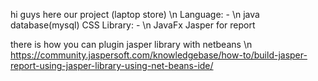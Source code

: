 hi guys here our project (laptop store) \n
Language: - \n
java 
database(mysql)
CSS
Library: - \n
JavaFx
Jasper for report 

there is how you can plugin jasper library with netbeans \n 
https://community.jaspersoft.com/knowledgebase/how-to/build-jasper-report-using-jasper-library-using-net-beans-ide/

